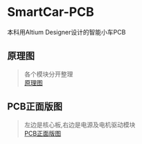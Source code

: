 # SmartCar-PCB
本科用Altium Designer设计的智能小车PCB
## 原理图
> 各个模块分开整理  
[原理图](./PDF/夏友sch.PDF)  
## PCB正面版图
> 左边是核心板,右边是电源及电机驱动模块  
[PCB正面版图](./PDF/夏友pcb版图-正面.PDF)  
